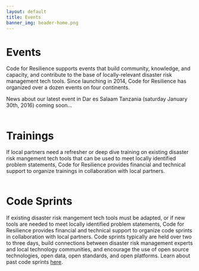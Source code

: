 ```yaml
---
layout: default
title: Events
banner_img: header-home.png
---
```


Events
==========================
Code for Resilience supports events that build community, knowledge, and capacity, and contribute to the base of locally-relevant disaster risk management tech tools. Since launching in 2014, Code for Resilience has organized over a dozen events on four continents. <br/>

News about our latest event in Dar es Salaam Tanzania (saturday January 30th, 2016) coming soon...<br/><br/>

Trainings
==========================
If local partners need a refresher or deep dive training on existing disaster risk mangement tech tools that can be used to meet locally identified problem statements, Code for Resilience provides financial and technical support to organize trainings in collaboration with local partners. <br/><br/>


Code Sprints
==========================
If existing disaster risk mangement tech tools must be adapted, or if new tools are needed to meet locally identified problem statements, Code for Resilience provides financial and technical support to organize code sprints in collaboration with local partners. Code sprints typically are held over two to three days, build connections between disaster risk management experts and local technology communities, and encourage the use of open source technologies, open data, open standards, and open platforms. Learn about past code sprints <a href="https://github.com/codeforresilience/c4rsite/tree/gh-pages/pdfs"> here</a>. 
